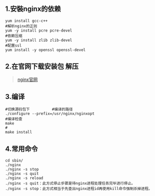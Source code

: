 ## 1.安裝nginx的依赖

```shell
yum install gcc-c++
#解析nginx的正则
yum -y install pcre pcre-devel
#依赖压缩
yum -y install zlib zlib-devel
#配置ssl
yum install -y openssl openssl-devel
```

## 2.在官网下载安装包 解压

> [nginx官网](https://nginx.org/en/download.html)

## 3.编译

```shell
#切换源码包下          #编译的路径
./configure --prefix=/usr/nginx/nginxopt
#编译检查
make
#
make install
```

## 4.常用命令

```shell
cd sbin/
./nginx
./nginx -s stop
./nginx -s quit
./nginx -s reload
./nginx -s quit：此方式停止步骤是待nginx进程处理任务完毕进行停止。
./nginx -s stop：此方式相当于先查出nginx进程id再使用kill命令强制杀掉进程。
```

